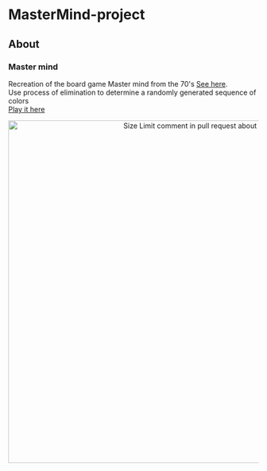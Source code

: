 # MasterMind-project


## About

### Master mind

Recreation of the board game Master mind from the 70's [See here](https://en.wikipedia.org/wiki/Mastermind_(board_game)).    
Use process of elimination to determine a randomly generated sequence of colors                              
[Play it here](https://mdbaker19.github.io/MasterMind-project/)

<p align="center">
<img src="https://Mdbaker19.github.io/MasterMind-project/img/gameplay.png"
  alt="Size Limit comment in pull request about bundle size changes"
  width="856" height="689">
</p>
